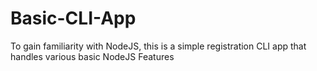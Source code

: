 # Basic-CLI-App
To gain familiarity with NodeJS, this is a simple registration CLI app that handles various basic NodeJS Features
